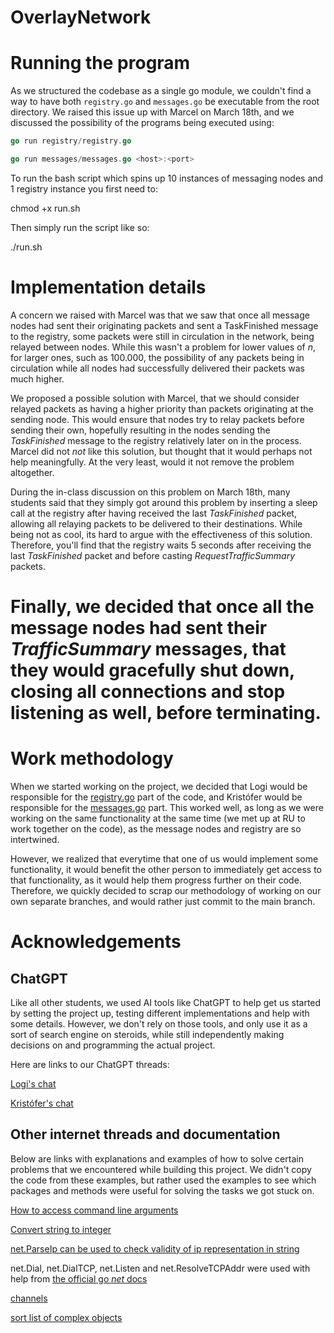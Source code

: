 # OverlayNetwork

# Running the program

As we structured the codebase as a single go module, we couldn't find a way to have both `registry.go` and `messages.go` be executable from the root directory. We raised this issue up with Marcel on March 18th, and we discussed the possibility of the programs being executed using:

```go
go run registry/registry.go
```

```go
go run messages/messages.go <host>:<port>
```

To run the bash script which spins up 10 instances of messaging nodes and 1 registry instance you first need to:

chmod +x run.sh

Then simply run the script like so:

./run.sh


# Implementation details

A concern we raised with Marcel was that we saw that once all message nodes had sent their originating packets and sent a TaskFinished message to the registry, some packets were still in circulation in the network, being relayed between nodes. While this wasn't a problem for lower values of _n_, for larger ones, such as 100.000, the possibility of any packets being in circulation while all nodes had successfully delivered their packets was much higher.

We proposed a possible solution with Marcel, that we should consider relayed packets as having a higher priority than packets originating at the sending node. This would ensure that nodes try to relay packets before sending their own, hopefully resulting in the nodes sending the _TaskFinished_ message to the registry relatively later on in the process. Marcel did not _not_ like this solution, but thought that it would perhaps not help meaningfully. At the very least, would it not remove the problem altogether.

During the in-class discussion on this problem on March 18th, many students said that they simply got around this problem by inserting a sleep call at the registry after having received the last _TaskFinished_ packet, allowing all relaying packets to be delivered to their destinations. While being not as cool, its hard to argue with the effectiveness of this solution. Therefore, you'll find that the registry waits 5 seconds after receiving the last _TaskFinished_ packet and before casting _RequestTrafficSummary_ packets.

Finally, we decided that once all the message nodes had sent their _TrafficSummary_ messages, that they would gracefully shut down, closing all connections and stop listening as well, before terminating.
=======
# Work methodology

When we started working on the project, we decided that Logi would be responsible for the [registry.go](./registry/registry.go) part of the code, and Kristófer would be responsible for the [messages.go](./messages/messages.go) part. This worked well, as long as we were working on the same functionality at the same time (we met up at RU to work together on the code), as the message nodes and registry are so intertwined.

However, we realized that everytime that one of us would implement some functionality, it would benefit the other person to immediately get access to that functionality, as it would help them progress further on their code. Therefore, we quickly decided to scrap our methodology of working on our own separate branches, and would rather just commit to the main branch.

# Acknowledgements

## ChatGPT

Like all other students, we used AI tools like ChatGPT to help get us started by setting the project up, testing different implementations and help with some details. However, we don't rely on those tools, and only use it as a sort of search engine on steroids, while still independently making decisions on and programming the actual project.

Here are links to our ChatGPT threads:

[Logi's chat](https://chat.openai.com/share/dd30e84f-4cf0-4f95-9960-32acdf8903c5)

[Kristófer's chat](https://chat.openai.com/share/e9d11afe-72de-4886-832f-30e1319ba59b)

## Other internet threads and documentation

Below are links with explanations and examples of how to solve certain problems that we encountered while building this project. We didn't copy the code from these examples, but rather used the examples to see which packages and methods were useful for solving the tasks we got stuck on.

[How to access command line arguments](https://stackoverflow.com/questions/2707434/how-to-access-command-line-arguments-passed-to-a-go-program)

[Convert string to integer](https://stackoverflow.com/questions/4278430/convert-string-to-integer-type-in-go)

[net.ParseIp can be used to check validity of ip representation in string](https://stackoverflow.com/questions/19882961/go-golang-check-ip-address-in-range)

net.Dial, net.DialTCP, net.Listen and net.ResolveTCPAddr were used with help from [the official go _net_ docs](https://pkg.go.dev/net)

[channels](https://go.dev/tour/concurrency/2)

[sort list of complex objects](https://yourbasic.org/golang/how-to-sort-in-go/)
